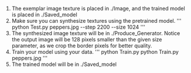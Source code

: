 1. The exemplar image texture is placed in ./Image, and the trained model is placed in ./Saved_model
2. Make sure you can synthesize textures using the pretrained model.
''' 
python Test.py peppers.jpg --step 2200 --size 1024
'''
3. The synthesized image texture will be in ./Produce_Generator. 
    Notice the output image will be 128 pixels smaller than the given size parameter,
    as we crop the border pixels for better quality.
4. Train your model using your data.
'''
python Train.py python Train.py peppers.jpg
'''
5. The trained model will be in ./Saved_model
